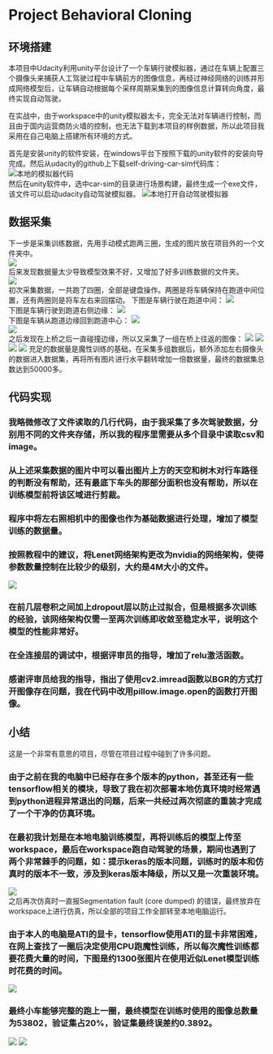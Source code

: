 # Project Behavioral Cloning

## 环境搭建
本项目中Udacity利用unity平台设计了一个车辆行驶模拟器，通过在车辆上配置三个摄像头来捕获人工驾驶过程中车辆前方的图像信息，再经过神经网络的训练并形成网络模型后，让车辆自动根据每个采样周期采集到的图像信息计算转向角度，最终实现自动驾驶。  

在实战中，由于workspace中的unity模拟器太卡，完全无法对车辆进行控制，而且由于国内运营商防火墙的控制，也无法下载到本项目的样例数据，所以此项目我采用在自己电脑上搭建所有环境的方式。  

首先是安装unity的软件安装，在windows平台下按照下载的unity软件的安装向导完成。然后从udacity的github上下载self-driving-car-sim代码库：  
![本地的模拟器代码](./writeup_image/001.png)     
然后在unity软件中，选中car-sim的目录进行场景构建，最终生成一个exe文件，该文件可以启动udacity自动驾驶模拟器。
![本地打开自动驾驶模拟器](./writeup_image/002.png)     

## 数据采集 
下一步是采集训练数据，先用手动模式跑两三圈，生成的图片放在项目外的一个文件夹中。    
![](./writeup_image/003.png)   
后来发现数据量太少导致模型效果不好，又增加了好多训练数据的文件夹。     
![](./writeup_image/006.png)   
初次采集数据，一共跑了四圈，全部是键盘操作。两圈是将车辆保持在跑道中间位置，还有两圈则是将车左右来回摆动。
下图是车辆行驶在跑道中间：
![](./writeup_image/center_2018_11_14_15_04_31_693.jpg)  
下图是车辆行驶到跑道右侧边缘：
![](./writeup_image/center_2018_11_14_15_09_36_832.jpg)  
下图是车辆从跑道边缘回到跑道中心：
![](./writeup_image/center_2018_11_14_15_09_37_103.jpg)  
![](./writeup_image/center_2018_11_14_15_09_37_645.jpg)  
之后发现在上桥之后一直碰撞边缘，所以又采集了一组在桥上往返的图像：
![](./writeup_image/center_2018_11_15_16_00_25_830.jpg) 
![](./writeup_image/center_2018_11_15_16_00_27_592.jpg) 
![](./writeup_image/center_2018_11_15_16_00_28_755.jpg) 
![](./writeup_image/center_2018_11_15_16_00_31_011.jpg) 
充足的数据量是魔性训练的基础，在采集多组数据后，额外添加左右摄像头的数据进入数据集，再将所有图片进行水平翻转增加一倍数据量，最终的数据集总数达到50000多。


## 代码实现
### 我略微修改了文件读取的几行代码，由于我采集了多次驾驶数据，分别用不同的文件夹存储，所以我的程序里需要从多个目录中读取csv和image。
### 从上述采集数据的图片中可以看出图片上方的天空和树木对行车路径的判断没有帮助，还有最底下车头的那部分面积也没有帮助，所以在训练模型前将该区域进行剪裁。
### 程序中将左右照相机中的图像也作为基础数据进行处理，增加了模型训练的数据量。
### 按照教程中的建议，将Lenet网络架构更改为nvidia的网络架构，使得参数数量控制在比较少的级别，大约是4M大小的文件。
![](./writeup_image/nvidia.jpg)  

### 在前几层卷积之间加上dropout层以防止过拟合，但是根据多次训练的经验，该网络架构仅需一至两次训练即收敛至稳定水平，说明这个模型的性能非常好。
### 在全连接层的调试中，根据评审员的指导，增加了relu激活函数。
### 感谢评审员给我的指导，指出了使用cv2.imread函数以BGR的方式打开图像存在问题，我在代码中改用pillow.image.open的函数打开图像。



## 小结
这是一个非常有意思的项目，尽管在项目过程中碰到了许多问题。    
### 由于之前在我的电脑中已经存在多个版本的python，甚至还有一些tensorflow相关的模块，导致了我在初次部署本地仿真环境时经常遇到python进程异常退出的问题，后来一共经过两次彻底的重装才完成了一个干净的仿真环境。    
### 在最初我计划是在本地电脑训练模型，再将训练后的模型上传至workspace，最后在workspace跑自动驾驶的场景，期间也遇到了两个非常棘手的问题，如：提示keras的版本问题，训练时的版本和仿真时的版本不一致，涉及到keras版本降级，所以又是一次重装环境。
![](./writeup_image/004.png)     
之后再次仿真时一直报Segmentation fault (core dumped)   的错误，最终放弃在workspace上进行仿真，所以全部的项目工作全部转至本地电脑运行。     
### 由于本人的电脑是ATI的显卡，tensorflow使用ATI的显卡非常困难，在网上查找了一圈后决定使用CPU跑魔性训练，所以每次魔性训练都要花费大量的时间，下图是约1300张图片在使用近似Lenet模型训练时花费的时间。   
![](./writeup_image/005.png)
### 最终小车能够完整的跑上一圈，最终模型在训练时使用的图像总数量为53802，验证集占20%，验证集最终误差约0.3892。
![](./writeup_image/007.png)
![](./writeup_image/008.png)
